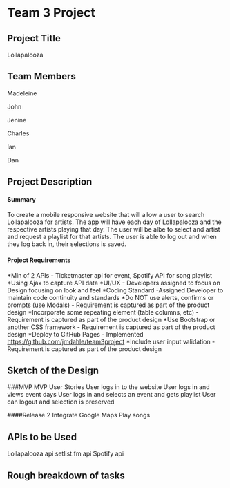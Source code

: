 # Team 3 Project

## Project Title
Lollapalooza 

## Team Members


Madeleine

John

Jenine 

Charles

Ian 

Dan


## Project Description


#### Summary
To create a mobile responsive website that will allow a user to search Lollapalooza for artists. The app will have each day of Lollapalooza and the respective artists playing that day. The user will be albe to select and artist and request a playlist for that artists. The user is able to log out and when they log back in, their selections is saved.


#### Project Requirements
*Min of 2 APIs - Ticketmaster api for event, Spotify API for song playlist
*Using Ajax to capture API data
*UI/UX - Developers assigned to focus on Design focusing on look and feel
*Coding Standard -Assigned Developer to maintain code continuity and standards
*Do NOT use alerts, confirms or prompts (use Modals) - Requirement is captured as part of the product design
*Incorporate some repeating element (table columns, etc) - Requirement is captured as part of the product design
*Use Bootstrap or another CSS framework - Requirement is captured as part of the product design
*Deploy to GitHub Pages - Implemented https://github.com/jmdahle/team3project
*Include user input validation - Requirement is captured as part of the product design


## Sketch of the Design


###MVP
MVP User Stories
  User logs in to the website
  User logs in and views event days
  User logs in and selects an event and gets playlist
  User can logout and selection is preserved

####Release 2
  Integrate Google Maps
  Play songs
## APIs to be Used
Lollapalooza api
setlist.fm api
Spotify api

## Rough breakdown of tasks

